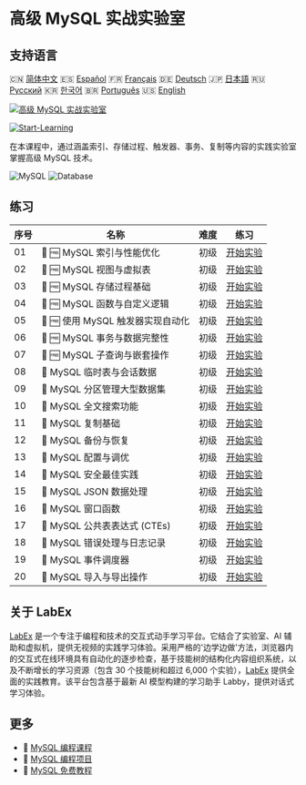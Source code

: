 # 高级 MySQL 实战实验室

## 支持语言

🇨🇳 [简体中文](README_zh.md) 🇪🇸 [Español](README_es.md) 🇫🇷 [Français](README_fr.md) 🇩🇪 [Deutsch](README_de.md) 🇯🇵 [日本語](README_ja.md) 🇷🇺 [Русский](README_ru.md) 🇰🇷 [한국어](README_ko.md) 🇧🇷 [Português](README_pt.md) 🇺🇸 [English](README.md) 

[![高级 MySQL 实战实验室](https://cover-creator.labex.io/advanced-mysql-practical-labs.png?lang=zh)](https://labex.io/zh/courses/advanced-mysql-practical-labs)

[![Start-Learning](https://img.shields.io/badge/Start-Learning-whitesmoke?style=for-the-badge)](https://labex.io/zh/courses/advanced-mysql-practical-labs)

在本课程中，通过涵盖索引、存储过程、触发器、事务、复制等内容的实践实验室掌握高级 MySQL 技术。

![MySQL](https://img.shields.io/badge/MySQL-whitesmoke?style=for-the-badge&logo=mysql)
![Database](https://img.shields.io/badge/Database-whitesmoke?style=for-the-badge&logo=database)


## 练习

|   序号 | 名称                              | 难度   | 练习                                                                                                                                                         |
|--------|-----------------------------------|--------|--------------------------------------------------------------------------------------------------------------------------------------------------------------|
|     01 | 🧩 🆓 MySQL 索引与性能优化        | 初级   | <a target='_blank' href='https://labex.io/zh/labs/mysql-mysql-indexes-and-performance-optimization-550910?course=advanced-mysql-practical-labs'>开始实验</a> |
|     02 | 🧩 🆓 MySQL 视图与虚拟表          | 初级   | <a target='_blank' href='https://labex.io/zh/labs/mysql-mysql-views-and-virtual-tables-550920?course=advanced-mysql-practical-labs'>开始实验</a>             |
|     03 | 🧩 🆓 MySQL 存储过程基础          | 初级   | <a target='_blank' href='https://labex.io/zh/labs/mysql-mysql-stored-procedures-basics-550915?course=advanced-mysql-practical-labs'>开始实验</a>             |
|     04 | 🧩 🆓 MySQL 函数与自定义逻辑      | 初级   | <a target='_blank' href='https://labex.io/zh/labs/mysql-mysql-functions-and-custom-logic-550908?course=advanced-mysql-practical-labs'>开始实验</a>           |
|     05 | 🧩 🆓 使用 MySQL 触发器实现自动化 | 初级   | <a target='_blank' href='https://labex.io/zh/labs/mysql-mysql-triggers-for-automation-550919?course=advanced-mysql-practical-labs'>开始实验</a>              |
|     06 | 🧩 🆓 MySQL 事务与数据完整性      | 初级   | <a target='_blank' href='https://labex.io/zh/labs/mysql-mysql-transactions-and-data-integrity-550918?course=advanced-mysql-practical-labs'>开始实验</a>      |
|     07 | 🧩 🆓 MySQL 子查询与嵌套操作      | 初级   | <a target='_blank' href='https://labex.io/zh/labs/mysql-mysql-subqueries-and-nested-operations-550916?course=advanced-mysql-practical-labs'>开始实验</a>     |
|     08 | 🧩  MySQL 临时表与会话数据        | 初级   | <a target='_blank' href='https://labex.io/zh/labs/mysql-mysql-temporary-tables-and-session-data-550917?course=advanced-mysql-practical-labs'>开始实验</a>    |
|     09 | 🧩  MySQL 分区管理大型数据集      | 初级   | <a target='_blank' href='https://labex.io/zh/labs/mysql-mysql-partitioning-for-large-datasets-550912?course=advanced-mysql-practical-labs'>开始实验</a>      |
|     10 | 🧩  MySQL 全文搜索功能            | 初级   | <a target='_blank' href='https://labex.io/zh/labs/mysql-mysql-full-text-search-capabilities-550907?course=advanced-mysql-practical-labs'>开始实验</a>        |
|     11 | 🧩  MySQL 复制基础                | 初级   | <a target='_blank' href='https://labex.io/zh/labs/mysql-mysql-replication-basics-550913?course=advanced-mysql-practical-labs'>开始实验</a>                   |
|     12 | 🧩  MySQL 备份与恢复              | 初级   | <a target='_blank' href='https://labex.io/zh/labs/mysql-mysql-backup-and-recovery-550902?course=advanced-mysql-practical-labs'>开始实验</a>                  |
|     13 | 🧩  MySQL 配置与调优              | 初级   | <a target='_blank' href='https://labex.io/zh/labs/mysql-mysql-configuration-and-tuning-550904?course=advanced-mysql-practical-labs'>开始实验</a>             |
|     14 | 🧩  MySQL 安全最佳实践            | 初级   | <a target='_blank' href='https://labex.io/zh/labs/mysql-mysql-security-best-practices-550914?course=advanced-mysql-practical-labs'>开始实验</a>              |
|     15 | 🧩  MySQL JSON 数据处理           | 初级   | <a target='_blank' href='https://labex.io/zh/labs/mysql-mysql-json-data-handling-550911?course=advanced-mysql-practical-labs'>开始实验</a>                   |
|     16 | 🧩  MySQL 窗口函数                | 初级   | <a target='_blank' href='https://labex.io/zh/labs/mysql-mysql-window-functions-550921?course=advanced-mysql-practical-labs'>开始实验</a>                     |
|     17 | 🧩  MySQL 公共表表达式 (CTEs)     | 初级   | <a target='_blank' href='https://labex.io/zh/labs/mysql-mysql-common-table-expressions-ctes-550903?course=advanced-mysql-practical-labs'>开始实验</a>        |
|     18 | 🧩  MySQL 错误处理与日志记录      | 初级   | <a target='_blank' href='https://labex.io/zh/labs/mysql-mysql-error-handling-and-logging-550905?course=advanced-mysql-practical-labs'>开始实验</a>           |
|     19 | 🧩  MySQL 事件调度器              | 初级   | <a target='_blank' href='https://labex.io/zh/labs/mysql-mysql-event-scheduler-550906?course=advanced-mysql-practical-labs'>开始实验</a>                      |
|     20 | 🧩  MySQL 导入与导出操作          | 初级   | <a target='_blank' href='https://labex.io/zh/labs/mysql-mysql-import-and-export-operations-550909?course=advanced-mysql-practical-labs'>开始实验</a>         |

## 关于 LabEx

[LabEx](https://labex.io) 是一个专注于编程和技术的交互式动手学习平台。它结合了实验室、AI 辅助和虚拟机，提供无视频的实践学习体验。采用严格的'边学边做'方法，浏览器内的交互式在线环境具有自动化的逐步检查，基于技能树的结构化内容组织系统，以及不断增长的学习资源（包含 30 个技能树和超过 6,000 个实验），[LabEx](https://labex.io) 提供全面的实践教育。该平台包含基于最新 AI 模型构建的学习助手 Labby，提供对话式学习体验。

## 更多

- 🔗 [MySQL 编程课程](https://github.com/labex-labs/awesome-programming-courses)
- 🔗 [MySQL 编程项目](https://github.com/labex-labs/awesome-programming-projects)
- 🔗 [MySQL 免费教程](https://github.com/labex-labs/mysql-free-tutorials)

